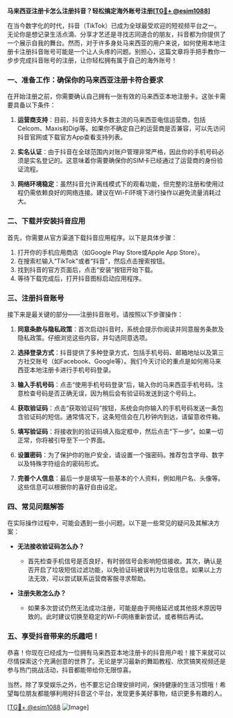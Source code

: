 **马来西亚注册卡怎么注册抖音？轻松搞定海外账号注册[[TG💪+ @esim1088](https://t.me/s/esim1088)]**

在当今数字化的时代，抖音（TikTok）已成为全球最受欢迎的短视频平台之一。无论你是想记录生活点滴、分享才艺还是寻找志同道合的朋友，抖音都为你提供了一个展示自我的舞台。然而，对于许多身处马来西亚的用户来说，如何使用本地注册卡注册抖音账号可能是一个让人头疼的问题。别担心，这篇文章将手把手教你一步步完成抖音账号的注册，让你轻松拥有属于自己的海外账号！

### 一、准备工作：确保你的马来西亚注册卡符合要求

在开始注册之前，你需要确认自己拥有一张有效的马来西亚本地注册卡。这张卡需要具备以下条件：

1. **运营商支持**：目前，抖音支持大多数主流的马来西亚电信运营商，包括Celcom、Maxis和Digi等。如果你不确定自己的运营商是否兼容，可以先访问抖音官网或下载官方App查看支持列表。

2. **实名认证**：由于抖音在全球范围内对账户管理非常严格，因此你的手机号码必须是实名登记的。这意味着你需要确保你的SIM卡已经通过了运营商的身份验证流程。

3. **网络环境稳定**：虽然抖音允许离线模式下的观看功能，但完整的注册和使用过程仍需依赖良好的网络连接。建议在Wi-Fi环境下进行操作以避免流量消耗过大。

### 二、下载并安装抖音应用

首先，你需要从官方渠道下载抖音应用程序。以下是具体步骤：

1. 打开你的手机应用商店（如Google Play Store或Apple App Store）。
2. 在搜索栏输入“TikTok”或者“抖音”，然后点击搜索按钮。
3. 找到抖音的官方页面后，点击“安装”按钮开始下载。
4. 等待下载完成后，打开抖音图标启动应用程序。

### 三、注册抖音账号

接下来是最关键的部分——注册抖音账号。请按照以下步骤操作：

1. **同意条款与隐私政策**：首次启动抖音时，系统会提示你阅读并同意服务条款及隐私政策。仔细浏览这些内容，并勾选同意选项。

2. **选择登录方式**：抖音提供了多种登录方式，包括手机号码、邮箱地址以及第三方社交账号（如Facebook、Google等）。我们今天讨论的重点是如何用马来西亚本地注册卡进行手机号码登录。

3. **输入手机号码**：点击“使用手机号码登录”后，输入你的马来西亚手机号码。注意检查号码是否正确无误，因为稍后会有验证码发送到这个号码上。

4. **获取验证码**：点击“获取验证码”按钮，系统会向你输入的手机号码发送一条包含验证码的短信。通常情况下，这条短信会在几秒钟内到达，请留意收件箱。

5. **填写验证码**：将接收到的验证码填入指定框中，然后点击“下一步”。如果一切正常，你将被引导至下一个界面。

6. **设置密码**：为了保护你的账户安全，请设置一个强密码。推荐包含字母、数字以及特殊字符组合的密码形式。

7. **完善个人信息**：最后一步是填写一些基本的个人资料，例如用户名、头像等。这些信息可以根据你的喜好自由设定。

### 四、常见问题解答

在实际操作过程中，可能会遇到一些小问题。以下是一些常见的疑问及其解决方案：

- **无法接收验证码怎么办？**
  - 首先检查手机信号是否良好，有时弱信号会影响短信接收。其次，确认是否开启了垃圾短信过滤功能，以免验证码被误判为垃圾信息。如果以上方法无效，可以尝试联系运营商客服寻求帮助。

- **注册失败怎么办？**
  - 如果多次尝试仍然无法成功注册，可能是由于网络延迟或其他技术原因导致的。此时建议切换至稳定的Wi-Fi网络重新尝试，或者稍后再试。

### 五、享受抖音带来的乐趣吧！

恭喜！你现在已经成为一位拥有马来西亚本地注册卡的抖音用户啦！接下来就可以尽情探索这个充满创意的世界了。无论是学习最新的舞蹈教程、欣赏搞笑视频还是参与热门挑战活动，抖音都能带给你无限惊喜。

当然，除了享受娱乐之外，也不要忘记合理安排时间，保持健康的生活习惯哦！希望每位朋友都能够利用好抖音这个平台，发现更多美好事物，结识更多有趣的人。

[[TG💪+ @esim1088](https://t.me/s/esim1088) ![Image](https://i.postimg.cc/4NQfJmqS/Snipaste-2025-05-13-00-14-12.png)]